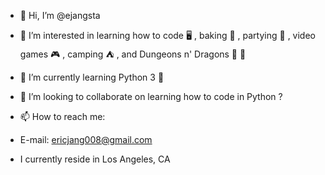 - 👋 Hi, I’m @ejangsta
- 👀 I’m interested in learning how to code 🖥️ , baking 🧁 , partying 🍻 , video games 🎮 , camping ⛺ , and Dungeons n' Dragons 🐉 🎲 
- 🌱 I’m currently learning Python 3 🐍 
- 💞️ I’m looking to collaborate on learning how to code in Python ? 
- 📫 How to reach me:
- E-mail: ericjang008@gmail.com 

- I currently reside in Los Angeles, CA

<!---
ejangsta/ejangsta is a ✨ special ✨ repository because its `README.md` (this file) appears on your GitHub profile.
You can click the Preview link to take a look at your changes.
--->
